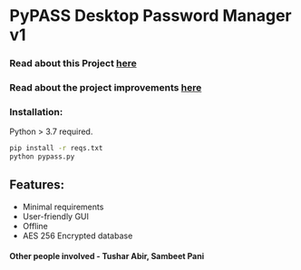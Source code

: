 # PyPASS Desktop Password Manager v1

### Read about this Project [ here ](https://github.com/dexter-11/PyPASS/blob/main/About%20PyPASS.pdf)
### Read about the project improvements [ here ](https://github.com/dexter-11/PyPASS/blob/main)

### Installation:
Python > 3.7 required.

```sh
pip install -r reqs.txt
python pypass.py
```

## Features:
- Minimal requirements
- User-friendly GUI
- Offline
- AES 256 Encrypted database

#### Other people involved - Tushar Abir, Sambeet Pani
